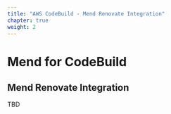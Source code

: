 ```yaml
---
title: "AWS CodeBuild - Mend Renovate Integration"
chapter: true
weight: 2
---
```


# Mend for CodeBuild

## Mend Renovate Integration

TBD
